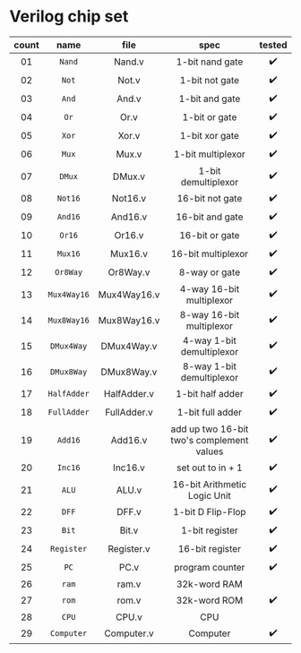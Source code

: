 # Verilog chip set

| count | name | file | spec | tested |
| :--------: | :--------: | :--------: | :--------: | :--------: |
| 01 | `Nand` | Nand.v | 1-bit nand gate | :heavy_check_mark: |
| 02 | `Not` | Not.v | 1-bit not gate | :heavy_check_mark: |
| 03 | `And` | And.v | 1-bit and gate | :heavy_check_mark: |
| 04 | `Or` | Or.v | 1-bit or gate | :heavy_check_mark: |
| 05 | `Xor` | Xor.v | 1-bit xor gate | :heavy_check_mark: |
| 06 | `Mux` | Mux.v | 1-bit multiplexor | :heavy_check_mark: |
| 07 | `DMux` | DMux.v | 1-bit demultiplexor | :heavy_check_mark: |
| 08 | `Not16` | Not16.v | 16-bit not gate | :heavy_check_mark: |
| 09 | `And16` | And16.v | 16-bit and gate | :heavy_check_mark: |
| 10 | `Or16` | Or16.v | 16-bit or gate | :heavy_check_mark: |
| 11 | `Mux16` | Mux16.v | 16-bit multiplexor | :heavy_check_mark: |
| 12 | `Or8Way` | Or8Way.v | 8-way or gate | :heavy_check_mark: |
| 13 | `Mux4Way16` | Mux4Way16.v | 4-way 16-bit multiplexor | :heavy_check_mark: |
| 14 | `Mux8Way16` | Mux8Way16.v | 8-way 16-bit multiplexor | :heavy_check_mark: |
| 15 | `DMux4Way` | DMux4Way.v | 4-way 1-bit demultiplexor | :heavy_check_mark: |
| 16 | `DMux8Way` | DMux8Way.v | 8-way 1-bit demultiplexor | :heavy_check_mark: |
| 17 | `HalfAdder` | HalfAdder.v | 1-bit half adder | :heavy_check_mark: |
| 18 | `FullAdder` | FullAdder.v | 1-bit full adder | :heavy_check_mark: |
| 19 | `Add16` | Add16.v | add up two 16-bit two's complement values | :heavy_check_mark: |
| 20 | `Inc16` | Inc16.v | set out to in + 1 | :heavy_check_mark: |
| 21 | `ALU` | ALU.v | 16-bit Arithmetic Logic Unit | :heavy_check_mark: |
| 22 | `DFF` | DFF.v | 1-bit D Flip-Flop | :heavy_check_mark: |
| 23 | `Bit` | Bit.v | 1-bit register | :heavy_check_mark: |
| 24 | `Register` | Register.v | 16-bit register | :heavy_check_mark: |
| 25 | `PC` | PC.v | program counter | :heavy_check_mark: |
| 26 | `ram` | ram.v | 32k-word RAM |  |
| 27 | `rom` | rom.v | 32k-word ROM | :heavy_check_mark: |
| 28 | `CPU` | CPU.v | CPU |  |
| 29 | `Computer` | Computer.v | Computer | :heavy_check_mark: |